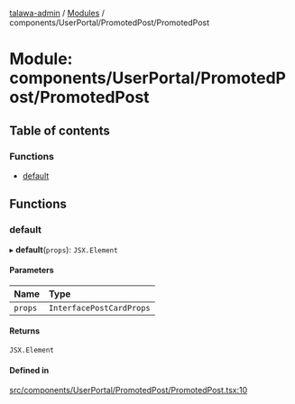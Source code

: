 [talawa-admin](../README.md) / [Modules](../modules.md) / components/UserPortal/PromotedPost/PromotedPost

# Module: components/UserPortal/PromotedPost/PromotedPost

## Table of contents

### Functions

- [default](components_UserPortal_PromotedPost_PromotedPost.md#default)

## Functions

### default

▸ **default**(`props`): `JSX.Element`

#### Parameters

| Name | Type |
| :------ | :------ |
| `props` | `InterfacePostCardProps` |

#### Returns

`JSX.Element`

#### Defined in

[src/components/UserPortal/PromotedPost/PromotedPost.tsx:10](https://github.com/Anvita0305/talawa-admin/blob/9600608/src/components/UserPortal/PromotedPost/PromotedPost.tsx#L10)

